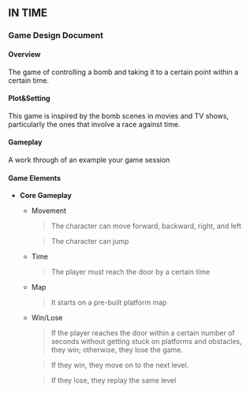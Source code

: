 ## **IN TIME**
### Game Design Document

#### Overview
The game of controlling a bomb and taking it to a certain point within a certain time.

#### Plot&Setting
This game is inspired by the bomb scenes in movies and TV shows, particularly the ones that involve a race against time. 

#### Gameplay
A work through of an example your game session 

#### Game Elements
   
- **Core Gameplay**
    
    - Movement 
    
       >The character can move forward, backward, right, and left
 
       > The character can jump
      
     - Time
       > The player must reach the door by a certain time
       
     - Map  
       > It starts on a pre-built platform map
    
    - Win/Lose
     
       > If the player reaches the door within a certain number of seconds without getting stuck on platforms and obstacles, they win; otherwise, they lose the game.
       
       > If they win, they move on to the next level.
       
       > If they lose, they replay the same level
     
     
   
    
    
   





